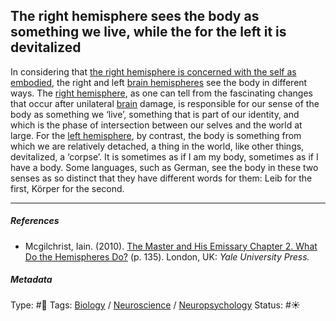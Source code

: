 ## The right hemisphere sees the body as something we live, while the for the left it is devitalized

In considering that [the right hemisphere is concerned with the self as embodied](The%20right%20hemisphere%20is%20concerned%20with%20the%20self%20as%20embodied.md), the right and left [brain hemispheres]() see the body in different ways. The [right hemisphere](Right%20hemisphere.md), as one can tell from the fascinating changes that occur after unilateral [brain](Brain.md) damage, is responsible for our sense of the body as something we ‘live’, something that is part of our identity, and which is the phase of intersection between our selves and the world at large. For the [left hemisphere](Left%20hemisphere.md), by contrast, the body is something from which we are relatively detached, a thing in the world, like other things, devitalized, a ‘corpse’. It is sometimes as if I am my body, sometimes as if I have a body. Some languages, such as German, see the body in these two senses as so distinct that they have different words for them: Leib for the first, Körper for the second.

---

##### References

* Mcgilchrist, Iain. (2010). [The Master and His Emissary Chapter 2. What Do the Hemispheres Do?](The%20Master%20and%20His%20Emissary%20Chapter%202.%20What%20Do%20the%20Hemispheres%20Do%3F.md) (p. 135). London, UK: *Yale University Press.*

##### Metadata

Type: #🔴 
Tags: [Biology]() / [Neuroscience](Neuroscience.md) / [Neuropsychology](Neuropsychology.md) 
Status: #☀️ 
